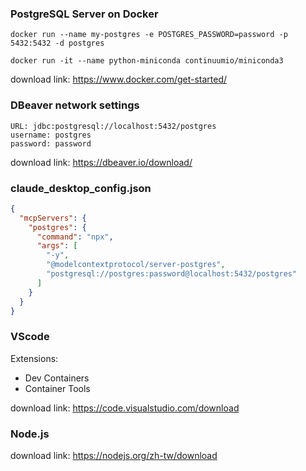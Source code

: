 ### PostgreSQL Server on Docker

```
docker run --name my-postgres -e POSTGRES_PASSWORD=password -p 5432:5432 -d postgres
```
```
docker run -it --name python-miniconda continuumio/miniconda3
```
download link: https://www.docker.com/get-started/

### DBeaver network settings

```
URL: jdbc:postgresql://localhost:5432/postgres
username: postgres
password: password
```
download link: https://dbeaver.io/download/

### claude_desktop_config.json

```json
{
  "mcpServers": {
    "postgres": {
      "command": "npx",
      "args": [
        "-y",
        "@modelcontextprotocol/server-postgres",
        "postgresql://postgres:password@localhost:5432/postgres"
      ]
    }
  }
}
```

### VScode

Extensions:
* Dev Containers
* Container Tools

download link: https://code.visualstudio.com/download

### Node.js

download link: https://nodejs.org/zh-tw/download
